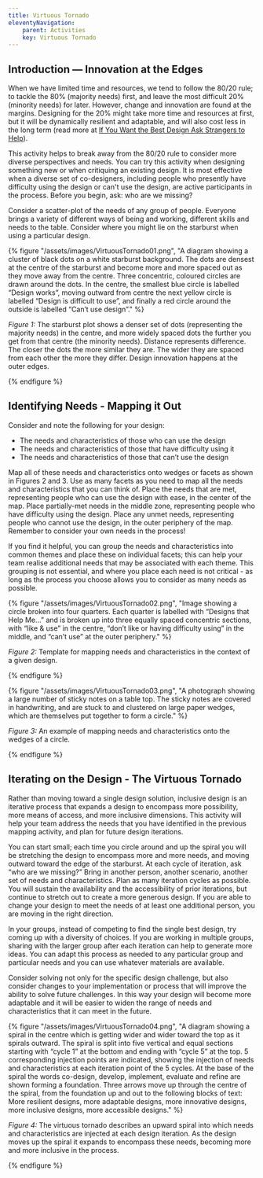 ```yaml
---
title: Virtuous Tornado
eleventyNavigation:
    parent: Activities
    key: Virtuous Tornado
---
```


## Introduction &mdash; Innovation at the Edges

When we have limited time and resources, we tend to follow the 80/20 rule; to tackle the 80% (majority needs) first, and
leave the most difficult 20% (minority needs) for later. However, change and innovation are found at the margins.
Designing for the 20% might take more time and resources at first, but it will be dynamically resilient and adaptable,
and will also cost less in the long term (read more at [If You Want the Best Design Ask Strangers to
Help](https://medium.com/ontariodigital/if-you-want-the-best-design-ask-strangers-to-help-e37bdb73567)).

This activity helps to break away from the 80/20 rule to consider more diverse perspectives and needs. You can try this
activity when designing something new or when critiquing an existing design. It is most effective when a diverse set of
co-designers, including people who presently have difficulty using the design or can't use the design, are active
participants in the process. Before you begin, ask: who are we missing?

Consider a scatter-plot of the needs of any group of people. Everyone brings a variety of different ways of being and
working, different skills and needs to the table. Consider where you might lie on the starburst when using a particular
design.

{% figure "/assets/images/VirtuousTornado01.png", "A diagram showing a cluster of black dots on a white starburst
background. The dots are densest at the centre of the starburst and become more and more spaced out as they move away
from the centre. Three concentric, coloured circles are drawn around the dots. In the centre, the smallest blue circle
is labelled “Design works”, moving outward from centre the next yellow circle is labelled “Design is difficult to use”,
and finally a red circle around the outside is labelled
“Can’t use design”." %}

*Figure 1:* The starburst plot shows a denser set of dots (representing the majority needs) in the centre, and more
widely spaced dots the further you get from that centre (the minority needs). Distance represents difference. The closer
the dots the more similar they are. The wider they are spaced from each other the more they differ. Design innovation
happens at the outer edges.

{% endfigure %}

## Identifying Needs - Mapping it Out

Consider and note the following for your design:

* The needs and characteristics of those who can use the design
* The needs and characteristics of those that have difficulty using it
* The needs and characteristics of those that can’t use the design

Map all of these needs and characteristics onto wedges or facets as shown in Figures 2 and 3. Use as many facets as you
need to map all the needs and characteristics that you can think of. Place the needs that are met, representing people
who can use the design with ease, in the center of the map. Place partially-met needs in the middle zone, representing
people who have difficulty using the design. Place any unmet needs, representing people who cannot use the design, in
the outer periphery of the map. Remember to consider your own needs in the process!

If you find it helpful, you can group the needs and characteristics into common themes and place these on individual
facets; this can help your team realise additional needs that may be associated with each theme. This grouping is not
essential, and where you place each need is not critical - as long as the process you choose allows you to consider as
many needs as possible.

{% figure "/assets/images/VirtuousTornado02.png", "Image showing a circle broken into four quarters. Each quarter is
labelled with “Designs that Help Me…” and is broken up into three equally spaced concentric sections, with “like & use”
in the centre, “don’t like or having difficulty using” in the middle, and “can’t use” at the outer periphery." %}

*Figure 2:* Template for mapping needs and characteristics in the context of a given design.

{% endfigure %}

{% figure "/assets/images/VirtuousTornado03.png", "A photograph showing a large number of sticky notes on a table top.
The sticky notes are covered in handwriting, and are stuck to and clustered on large paper wedges, which are themselves
put together to form a circle." %}

*Figure 3:* An example of mapping needs and characteristics onto the wedges of a circle.

{% endfigure %}

## Iterating on the Design - The Virtuous Tornado

Rather than moving toward a single design solution, inclusive design is an iterative process that expands a design to
encompass more possibility, more means of access, and more inclusive dimensions. This activity will help your team
address the needs that you have identified in the previous mapping activity, and plan for future design iterations.

You can start small; each time you circle around and up the spiral you will be stretching the design to encompass more
and more needs, and moving outward toward the edge of the starburst. At each cycle of iteration, ask “who are we
missing?” Bring in another person, another scenario, another set of needs and characteristics. Plan as many iteration
cycles as possible. You will sustain the availability and the accessibility of prior iterations, but continue to stretch
out to create a more generous design. If you are able to change your design to meet the needs of at least one additional
person, you are moving in the right direction.

In your groups, instead of competing to find the single best design, try coming up with a diversity of choices. If you
are working in multiple groups, sharing with the larger group after each iteration can help to generate more ideas. You
can adapt this process as needed to any particular group and particular needs and you can use whatever materials are
available.

Consider solving not only for the specific design challenge, but also consider changes to your implementation or process
that will improve the ability to solve future challenges. In this way your design will become more adaptable and it will
be easier to widen the range of needs and characteristics that it can meet in the future.

{% figure "/assets/images/VirtuousTornado04.png", "A diagram showing a spiral in the centre which is getting wider and
wider toward the top as it spirals outward. The spiral is split into five vertical and equal sections starting with
“cycle 1” at the bottom and ending with “cycle 5” at the top. 5 corresponding injection points are indicated, showing
the injection of needs and characteristics at each iteration point of the 5 cycles. At the base of the spiral the words
co-design, develop, implement, evaluate and refine are shown forming a foundation. Three arrows move up through the
centre of the spiral, from the foundation up and out to the following blocks of text: More resilient designs, more
adaptable designs, more innovative designs, more inclusive designs, more accessible designs." %}

*Figure 4:* The virtuous tornado describes an upward spiral into which needs and characteristics are injected at each
design iteration. As the design moves up the spiral it expands to encompass these needs, becoming more and more
inclusive in the process.

{% endfigure %}
